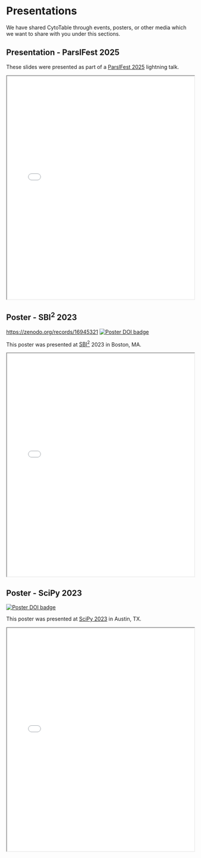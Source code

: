 # Presentations

We have shared CytoTable through events, posters, or other media which we want to share with you under this sections.

## Presentation - ParslFest 2025

These slides were presented as part of a [ParslFest 2025](https://parsl-project.org/parslfest.html) lightning talk.

<iframe src="presentations/ParslFest 2025 - CytoTable (lightning talk).pdf" width="100%" height="600px"></iframe>

## Poster - SBI<sup>2</sup> 2023

https://zenodo.org/records/16945321
[![Poster DOI badge](https://img.shields.io/badge/Poster_DOI-10.5281/zenodo.16945320-blue)](https://doi.org/10.5281/zenodo.16945320)

This poster was presented at [SBI<sup>2</sup>](https://sbi2.org/) 2023 in Boston, MA.

<iframe src="presentations/cytotable_sbi2_2023.pdf" width="100%" height="600px"></iframe>

## Poster - SciPy 2023

[![Poster DOI badge](https://img.shields.io/badge/Poster_DOI-10.5281/zenodo.8137185-blue)](https://doi.org/10.5281/zenodo.8137185)

This poster was presented at [SciPy 2023](https://www.scipy2023.scipy.org/) in Austin, TX.

<iframe src="presentations/cytotable_scipy_2023.pdf" width="100%" height="600px"></iframe>
